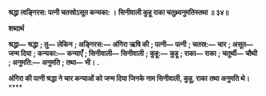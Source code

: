 **श्रद्धा त्वङ्गिरस: पत्नी चतस्रोऽसूत कन्यका: ।** **सिनीवाली कुहू राका चतुथ्र्यनुमतिस्तथा ॥ ३४॥** 

**शब्दार्थ** 

**श्रद्धा—** **श्रद्धा** **; तु—** **लेकिन** **; अङ्गिरस:—** **अंगिरा ऋषि की** **; पत्नी—** **पत्नी** **; चतस्र:—** **चार** **; असूत—** **जन्म दिया** **; कन्यका:—** **कन्याएँ** **; सिनीवाली—** **सिनीवाली** **; कुहू:—** **कुहू** **; राका—** **राका** **; चतुर्थी—** **चौथी** **; अनुमति:—** **अनुमति** **; तथा—** **भी।** **.** 

**अंगिरा की पत्नी श्रद्धा ने चार कन्याओं को जन्म दिया जिनके नाम सिनीवाली, कुहू, राका** **तथा अनुमति थे।** **** 
